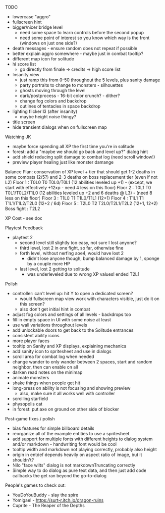 TODO
* lowercase "aggro"
* fullscreen hint
* bigger/nicer bridge level
  * need some space to learn controls before the second popup
  * need some point of interest so you know which way is the front (windows on just one side?)
* death messages - ensure random does not repeat if possible
* better explain aggro somewhere - maybe just in combat tooltip?
* different map icon for solitude
* hi score list
  * go directly from finale -> credits -> high score list
* Insanity view
  * just ramp this from 0-50 throughout the 5 levels, plus sanity damage
  * party portraits to change to monsters - silhouettes
  * ghosts moving through the level
  * dark/postprocess - 16-bit color crunch? - dither?
  * change fog colors and backdrop
  * outlines of tentacles in space backdrop
* lighting flicker l3 (after insanity)
  * maybe height noise thingy?
* title screen
* hide transient dialogs when on fullscreen map


Watching JK
* maybe force spending all XP the first time you're in solitude
* forest: add a "maybe we should go back and level up?" dialog hint
* add shield reducing split damage to combat log (need scroll window!)
* preview player healing just like monster damange

Balance Plan: conservation of XP
          level + tier that should get 1-2 deaths in some combats (2/5?) and 2-3 deaths on boss
                replacement tier (even if not L2)
Floor 1 : T0L0  T0
  T0L0/T0L1 (12 abilities leveled up +1) - (except, we start with effectively +12xp - need 4 less on this floor)
Floor 2 : T0L1  T0
  T0L1/T0L2/T1L0 (12 abilities leveled up +2 and 6 deaths @ L3) - (need 8 less on this floor)
Floor 3 : T1L0  T1
  T1L0/T1L1 (12+1)
Floor 4 : T1L1  T1
  T1L1/T1L2/T2L0 (12+2 / 6d)
Floor 5 : T2L0  T2
  T2L0/T2L1/T2L2 (12+1, 12+2)
Boss fight : T2L2

XP Cost - see doc

Playtest Feedback
* playtest 2
  * second level still slightly too easy, not sure I lost anyone?
  * third level, lost 2 in one fight, so far, otherwise fine
  * forth level, without nerfing aoe4, would have lost 2
    * didn't lose anyone though, bump balanced damage by 1, sponge by a couple more HP
  * last level, lost 2 getting to solitude
    * was underleveled due to wrong XP values!  ended T2L1

Polish
* controller: can't level up: hit Y to open a dedicated screen?
  * would fullscreen map view work with characters visible, just do it on this screen?
  * also don't get initial hint in combat
* adjust fog colors and settings of all levels - backdrops too
* fill in empty space in UI with some noise at least
* use wall variations throughout levels
* add unlockable doors to get back to the Solitude entrances
* consistent ability icons
* more player faces
* tooltip on Sanity and XP displays, explaining mechanics
* add sanity icon to spritesheet and use in dialogs
* scroll area for combat log when needed
* change wander to only wander between 2 spaces, start and random neighbor, then can enable on all
* darken read notes on the minimap
* animate monsters
* shake things when people get hit
* long-press on ability is not focusing and showing preview
  * also, make sure it all works well with controller
* scrolling starfield
* physopolis cat
* in forest: put axe on ground on other side of blocker

Post-game fixes / polish
* bias features for simple billboard details
* reorganize all of the example entities to use a spritesheet
* add support for multiple fonts with different heights to dialog system and/or markdown - handwriting font would be cool
* tooltip width and markdown not playing correctly, probably also height
* origin in entdef depends heavily on aspect ratio of image, but it shouldn't?
* Nilo "face wilts" dialog is not markdownTruncating correctly
* Simple way to do dialog as pure text data, and then just add code callbacks the get ran beyond the go-to-dialog

People's games to check out:
* YouDoYouBuddy - slay the spire
* Yomigael - https://surt-r.itch.io/dragon-ruins
* Cuprite - The Reaper of the Depths
